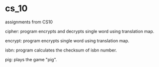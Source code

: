# cs_10
assignments from CS10

cipher: program encrypts and decrypts single word using translation map.

encrypt: program encrypts single word using translation map.

isbn: program calculates the checksum of isbn number.

pig: plays the game "pig". 
